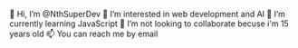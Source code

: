 👋 Hi, I’m @NthSuperDev
👀 I’m interested in web development and AI
🌱 I’m currently learning JavaScript
💞️ I’m not looking to collaborate becuse i'm 15 years old
📫 You can reach me by email

